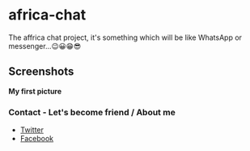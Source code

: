 # africa-chat

The affrica chat project, it's something which will be like WhatsApp or messenger...😉😀😁😎 

## Screenshots
**My first picture**

### Contact - Let's become friend / About me

- [Twitter](https://twitter.com/home?lang=fr)
- [Facebook](https://web.facebook.com/josue.muleshi?ref=bookmarks)
